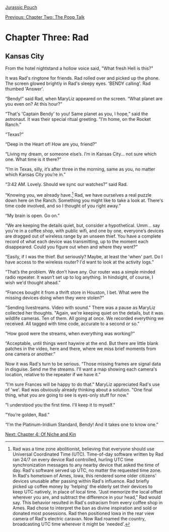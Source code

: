 [Jurassic Pouch](README.md)

[Previous: Chapter Two: The Poop Talk](ch02.md) 

# Chapter Three: Rad

## Kansas City

From the hotel nightstand a hollow voice said, "What fresh Hell is this?"

It was Rad's ringtone for friends. Rad rolled over and picked up the phone. The screen glowed brightly in Rad's sleepy eyes. 'BENDY calling'. Rad thumbed 'Answer'. 

“Bendy!” said Rad, when MaryLiz appeared on the screen. “What planet are you even on? At this hour?”

“That's 'Captain Bendy' to you! Same planet as you, I hope,” said the astronaut. It was their special ritual greeting. “I’m home, on the Rocket Ranch.”

“Texas?”

“Deep in the Heart of! How are you, friend?”

“Living my dream, or someone else’s. I’m in Kansas City... not sure which one. What time is it there?”

“I’m in Texas, silly, it’s after three in the morning, same as you, no matter which Kansas City you’re in.”

“3:42 AM. Lovely. Should we sync our watches?” said Rad.

“Knowing you, we already have.[^1] Rad, we have ourselves a real puzzle down here on the Ranch. Something you might like to take a look at. There's time code involved, and so I thought of you right away.”

“My brain is open. Go on.”

“We are keeping the details quiet, but, consider a hypothetical. Umm... say you're in a coffee shop, with public wifi, and one by one, everyone’s devices are dragged out of wireless range by an unseen thief. You have a complete record of what each device was transmitting, up to the moment each disappeared. Could you figure out when and where they went?”

“Easily, if I was the thief. But seriously? Maybe, at least the 'when' part. Do I have access to the wireless router? I'd want to look at the activity logs.”

“That’s the problem. We don’t have any. Our router was a simple minded radio repeater. It wasn’t set up to log anything. In hindsight, of course, I wish we'd thought ahead.”

“Frances bought it from a thrift store in Houston, I bet. What were the missing devices doing when they were stolen?”

“Sending livestreams. Video with sound." There was a pause as MaryLiz collected her thoughts. "Again, we're keeping quiet on the details, but it was wildlife cameras. Ten of them. All going at once. We recorded everything we received. All tagged with time code, accurate to a second or so."

"How good were the streams, when everything was working?"

“Acceptable, until things went haywire at the end. But there are little blank patches in the video, here and there, where we miss brief moments from one camera or another.”

Now it was Rad's turn to be serious. “Those missing frames are signal data in disguise. Send me the streams. I'll want a map showing each camera's location, relative to the repeater if we have it.”

“I'm sure Frances will be happy to do that." MaryLiz appreciated Rad's use of 'we'. Rad was obviously already thinking about a solution. "One final thing, what you are going to see is eyes-only stuff for now."

"I understood you the first time. I'll keep it to myself."

"You’re golden, Rad.”

“I'm the Platinum-Iridium Standard, Bendy! And it takes one to know one.”

[^1]: Rad was a time zone abolitionist, believing that everyone should use Universal Coordinated Time (UTC). Time-of-day software written by Rad ran 24/7 on every device Rad controlled, hurling UTC time synchronization messages to any nearby device that asked the time of day. Rad's software served up UTC, no matter the requested time zone. In Rad's hometown of Ames, Iowa, this rendered some older citizens’ devices unusable after passing within Rad's influence. Rad briefly picked up coffee money by 'helping' the elderly set their devices to keep UTC natively, in place of local time. “Just memorize the local offset wherever you are, and subtract the difference in your head,” Rad would say. This behavior resulted in Rad's ostracism from every coffee shop in Ames. Rad chose to interpret the ban as divine inspiration and sold or donated most posessions. Rad then positioned Iowa in the rear view camera of Rad's electric caravan. Now Rad roamed the country, broadcasting UTC time wherever it might be 'needed'.

[Next: Chapter 4: Of Niche and Kin](ch04.md)
